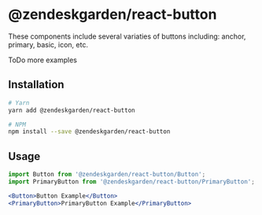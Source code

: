 # @zendeskgarden/react-button

These components include several variaties of buttons including: anchor, primary, basic, icon, etc.

ToDo more examples

## Installation

```bash
# Yarn
yarn add @zendeskgarden/react-button

# NPM
npm install --save @zendeskgarden/react-button
```

## Usage

```jsx static
import Button from '@zendeskgarden/react-button/Button';
import PrimaryButton from '@zendeskgarden/react-button/PrimaryButton';

<Button>Button Example</Button>
<PrimaryButton>PrimaryButton Example</PrimaryButton>
```
